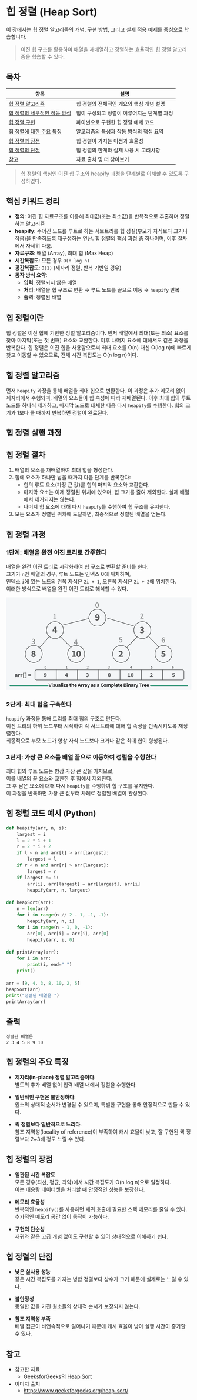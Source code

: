 # 힙 정렬 (Heap Sort)

이 장에서는 힙 정렬 알고리즘의 개념, 구현 방법, 그리고 실제 적용 예제를 중심으로 학습합니다.

> 이진 힙 구조를 활용하여 배열을 재배열하고 정렬하는 효율적인 힙 정렬 알고리즘을 학습할 수 있다.

## 목차

| 항목 | 설명 |
|------|------|
| [힙 정렬 알고리즘](#힙-정렬-알고리즘) | 힙 정렬의 전체적인 개요와 핵심 개념 설명 |
| [힙 정렬의 세부적인 작동 방식](#힙-정렬-절차) | 힙이 구성되고 정렬이 이루어지는 단계별 과정 |
| [힙 정렬 구현](#힙-정렬-코드-예시-python) | 파이썬으로 구현한 힙 정렬 예제 코드 |
| [힙 정렬에 대한 주요 특징](#힙-정렬의-주요-특징) | 알고리즘의 특성과 작동 방식의 핵심 요약 |
| [힙 정렬의 장점](#힙-정렬의-장점) | 힙 정렬이 가지는 이점과 효율성 |
| [힙 정렬의 단점](#힙-정렬의-단점) | 힙 정렬의 한계와 실제 사용 시 고려사항 |
| [참고](#참고) | 자료 출처 및 더 찾아보기 |

> 힙 정렬의 핵심인 이진 힙 구조와 heapify 과정을 단계별로 이해할 수 있도록 구성하였다.

## 핵심 키워드 정리

* **정의**: 이진 힙 자료구조를 이용해 최대값(또는 최소값)을 반복적으로 추출하며 정렬하는 알고리즘
* **heapify**: 주어진 노드를 루트로 하는 서브트리를 힙 성질(부모가 자식보다 크거나 작음)을 만족하도록 재구성하는 연산. 힙 정렬의 핵심 과정 중 하나이며, 이후 절차에서 자세히 다룸.
* **자료구조**: 배열 (Array), 최대 힙 (Max Heap)
* **시간복잡도**: 모든 경우 `O(n log n)`
* **공간복잡도**: `O(1)` (제자리 정렬, 반복 기반일 경우)
* **동작 방식 요약**:
  * **입력**: 정렬되지 않은 배열
  * **처리**: 배열을 힙 구조로 변환 → 루트 노드를 끝으로 이동 → `heapify` 반복
  * **출력**: 정렬된 배열

## 힙 정렬이란

힙 정렬은 이진 힙에 기반한 정렬 알고리즘이다. 먼저 배열에서 최대(또는 최소) 요소를 찾아 마지막(또는 첫 번째) 요소와 교환한다. 이후 나머지 요소에 대해서도 같은 과정을 반복한다. 힙 정렬은 이진 힙을 사용함으로써 최대 요소를 O(n) 대신 O(log n)에 빠르게 찾고 이동할 수 있으므로, 전체 시간 복잡도는 O(n log n)이다. 

## 힙 정렬 알고리즘

먼저 `heapify` 과정을 통해 배열을 최대 힙으로 변환한다. 이 과정은 추가 메모리 없이 제자리에서 수행되며, 배열의 요소들이 힙 속성에 따라 재배열된다. 이후 최대 힙의 루트 노드를 하나씩 제거하고, 마지막 노드로 대체한 다음 다시 `heapify`를 수행한다. 힙의 크기가 1보다 클 때까지 반복하면 정렬이 완료된다.


## 힙 정렬 실행 과정

## 힙 정렬 절차

1. 배열의 요소를 재배열하여 최대 힙을 형성한다.  
2. 힙에 요소가 하나만 남을 때까지 다음 단계를 반복한다:  
   - 힙의 루트 요소(가장 큰 값)를 힙의 마지막 요소와 교환한다.  
   - 마지막 요소는 이제 정렬된 위치에 있으며, 힙 크기를 줄여 제외한다. 실제 배열에서 제거되지는 않는다.  
   - 나머지 힙 요소에 대해 다시 `heapify`를 수행하여 힙 구조를 유지한다.  
3. 모든 요소가 정렬된 위치에 도달하면, 최종적으로 정렬된 배열을 얻는다.

## 힙 정렬 과정

### 1단계: 배열을 완전 이진 트리로 간주한다  
배열을 완전 이진 트리로 시각화하여 힙 구조로 변환할 준비를 한다.  
크기가 `n`인 배열의 경우, 루트 노드는 인덱스 0에 위치하며,  
인덱스 `i`에 있는 노드의 왼쪽 자식은 `2i + 1`, 오른쪽 자식은 `2i + 2`에 위치한다.  
이러한 방식으로 배열을 완전 이진 트리로 해석할 수 있다.

![alt text](assets/sort/image.png)

### 2단계: 최대 힙을 구축한다  
`heapify` 과정을 통해 트리를 최대 힙의 구조로 만든다.  
이진 트리의 하위 노드부터 시작하여 각 서브트리에 대해 힙 속성을 만족시키도록 재정렬한다.  
최종적으로 부모 노드가 항상 자식 노드보다 크거나 같은 최대 힙이 형성된다.

### 3단계: 가장 큰 요소를 배열 끝으로 이동하여 정렬을 수행한다  
최대 힙의 루트 노드는 항상 가장 큰 값을 가지므로,  
이를 배열의 끝 요소와 교환한 후 힙에서 제외한다.  
그 후 남은 요소에 대해 다시 `heapify`를 수행하여 힙 구조를 유지한다.  
이 과정을 반복하면 가장 큰 값부터 차례로 정렬된 배열이 완성된다.

## 힙 정렬 코드 예시 (Python)

```python
def heapify(arr, n, i):
    largest = i 
    l = 2 * i + 1 
    r = 2 * i + 2  
    if l < n and arr[l] > arr[largest]:
        largest = l
    if r < n and arr[r] > arr[largest]:
        largest = r
    if largest != i:
        arr[i], arr[largest] = arr[largest], arr[i]  
        heapify(arr, n, largest)

def heapSort(arr):
    n = len(arr) 
    for i in range(n // 2 - 1, -1, -1):
        heapify(arr, n, i)
    for i in range(n - 1, 0, -1):
        arr[0], arr[i] = arr[i], arr[0] 
        heapify(arr, i, 0)

def printArray(arr):
    for i in arr:
        print(i, end=" ")
    print()

arr = [9, 4, 3, 8, 10, 2, 5] 
heapSort(arr)
print("정렬된 배열은 ")
printArray(arr)
```

## 출력

```
정렬된 배열은
2 3 4 5 8 9 10
```

## 힙 정렬의 주요 특징

- **제자리(in-place) 정렬 알고리즘이다**.  
  별도의 추가 배열 없이 입력 배열 내에서 정렬을 수행한다.

- **일반적인 구현은 불안정하다**.  
  원소의 상대적 순서가 변경될 수 있으며, 특별한 구현을 통해 안정적으로 만들 수 있다.

- **퀵 정렬보다 일반적으로 느리다**.  
  참조 지역성(locality of reference)이 부족하여 캐시 효율이 낮고, 잘 구현된 퀵 정렬보다 2~3배 정도 느릴 수 있다.

## 힙 정렬의 장점

- **일관된 시간 복잡도**  
  모든 경우(최선, 평균, 최악)에서 시간 복잡도가 O(n log n)으로 일정하다.  
  이는 대용량 데이터셋을 처리할 때 안정적인 성능을 보장한다.

- **메모리 효율성**  
  반복적인 `heapify()`를 사용하면 재귀 호출에 필요한 스택 메모리를 줄일 수 있다.  
  추가적인 메모리 공간 없이 동작이 가능하다.

- **구현의 단순성**  
  재귀와 같은 고급 개념 없이도 구현할 수 있어 상대적으로 이해하기 쉽다.

## 힙 정렬의 단점

- **낮은 실사용 성능**  
  같은 시간 복잡도를 가지는 병합 정렬보다 상수가 크기 때문에 실제로는 느릴 수 있다.

- **불안정성**  
  동일한 값을 가진 원소들의 상대적 순서가 보장되지 않는다.

- **참조 지역성 부족**  
  배열 접근이 비연속적으로 일어나기 때문에 캐시 효율이 낮아 실행 시간이 증가할 수 있다.

## 참고

- 참고한 자료
  - GeeksforGeeks의 [Heap Sort](https://www.geeksforgeeks.org/heap-sort/)
- 이미지 출처
  - https://www.geeksforgeeks.org/heap-sort/